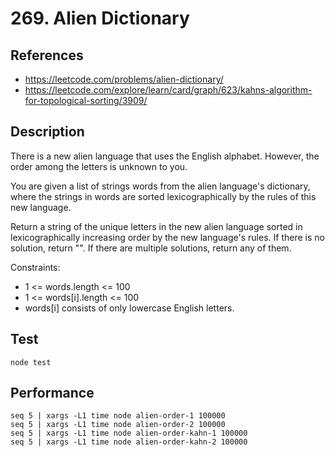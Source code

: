 # 269. Alien Dictionary

## References
- https://leetcode.com/problems/alien-dictionary/
- https://leetcode.com/explore/learn/card/graph/623/kahns-algorithm-for-topological-sorting/3909/

## Description
There is a new alien language that uses the English alphabet. However, the order among the letters is unknown to you.

You are given a list of strings words from the alien language's dictionary, where the strings in words are sorted lexicographically by the rules of this new language.

Return a string of the unique letters in the new alien language sorted in lexicographically increasing order by the new language's rules. If there is no solution, return "". If there are multiple solutions, return any of them.

Constraints:

- 1 <= words.length <= 100
- 1 <= words[i].length <= 100
- words[i] consists of only lowercase English letters.

## Test
```
node test
```

## Performance
```
seq 5 | xargs -L1 time node alien-order-1 100000
seq 5 | xargs -L1 time node alien-order-2 100000
seq 5 | xargs -L1 time node alien-order-kahn-1 100000
seq 5 | xargs -L1 time node alien-order-kahn-2 100000
```
